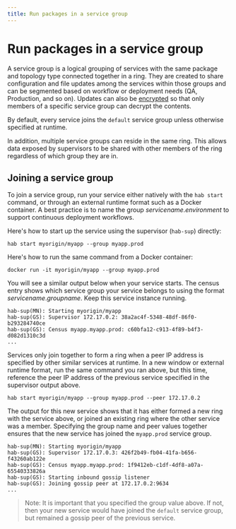 ```yaml
---
title: Run packages in a service group
---
```


# Run packages in a service group
A service group is a logical grouping of services with the same package and topology type connected together in a ring. They are created to share configuration and file updates among the services within those groups and can be segmented based on workflow or deployment needs (QA, Production, and so on). Updates can also be [encrypted](/docs/run-packages-security#service-group-encryption) so that only members of a specific service group can decrypt the contents.

By default, every service joins the `default` service group unless otherwise specified at runtime.

In addition, multiple service groups can reside in the same ring. This allows data exposed by supervisors to be shared with other members of the ring regardless of which group they are in.

## Joining a service group
To join a service group, run your service either natively with the `hab start` command, or through an external runtime format such as a Docker container. A best practice is to name the group _servicename_._environment_ to support continuous deployment workflows.

Here's how to start up the service using the supervisor (`hab-sup`) directly:

    hab start myorigin/myapp --group myapp.prod

Here's how to run the same command from a Docker container:

    docker run -it myorigin/myapp --group myapp.prod

You will see a similar output below when your service starts. The census entry shows which service group your service belongs to using the format _servicename_._groupname_. Keep this service instance running.

    hab-sup(MN): Starting myorigin/myapp
    hab-sup(GS): Supervisor 172.17.0.2: 38a2ac4f-5348-48df-86f0-b293284740ce
    hab-sup(GS): Census myapp.myapp.prod: c60bfa12-c913-4f89-b4f3-d082d1310c3d
    ...

Services only join together to form a ring when a peer IP address is specified by other similar services at runtime.  In a new window or external runtime format, run the same command you ran above, but this time, reference the peer IP address of the previous service specified in the supervisor output above.

    hab start myorigin/myapp --group myapp.prod --peer 172.17.0.2

 The output for this new service shows that it has either formed a new ring with the service above, or joined an existing ring where the other service was a member. Specifying the group name and peer values together ensures that the new service has joined the `myapp.prod` service group.

    hab-sup(MN): Starting myorigin/myapp
    hab-sup(GS): Supervisor 172.17.0.3: 426f2b49-fb04-41fa-b656-f43260ab122e
    hab-sup(GS): Census myapp.myapp.prod: 1f9412eb-c1df-4df8-a07a-65540333826a
    hab-sup(GS): Starting inbound gossip listener
    hab-sup(GS): Joining gossip peer at 172.17.0.2:9634
    ...

> Note: It is important that you specified the group value above. If not, then your new service would have joined the `default` service group, but remained a gossip peer of the previous service.
